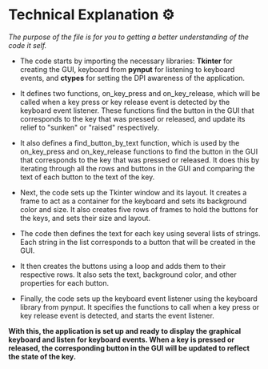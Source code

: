 # Technical Explanation ⚙️

*The purpose of the file is for you to getting a better understanding of the code it self.*

* The code starts by importing the necessary libraries: __Tkinter__ for creating the GUI, keyboard from __pynput__ for listening to keyboard events, and __ctypes__ for setting the DPI awareness of the application.

* It defines two functions, on_key_press and on_key_release, which will be called when a key press or key release event is detected by the keyboard event listener. These functions find the button in the GUI that corresponds to the key that was pressed or released, and update its relief to "sunken" or "raised" respectively.

* It also defines a find_button_by_text function, which is used by the on_key_press and on_key_release functions to find the button in the GUI that corresponds to the key that was pressed or released. It does this by iterating through all the rows and buttons in the GUI and comparing the text of each button to the text of the key.

* Next, the code sets up the Tkinter window and its layout. It creates a frame to act as a container for the keyboard and sets its background color and size. It also creates five rows of frames to hold the buttons for the keys, and sets their size and layout.

* The code then defines the text for each key using several lists of strings. Each string in the list corresponds to a button that will be created in the GUI.

* It then creates the buttons using a loop and adds them to their respective rows. It also sets the text, background color, and other properties for each button.

* Finally, the code sets up the keyboard event listener using the keyboard library from pynput. It specifies the functions to call when a key press or key release event is detected, and starts the event listener.

__With this, the application is set up and ready to display the graphical keyboard and listen for keyboard events. When a key is pressed or released, the corresponding button in the GUI will be updated to reflect the state of the key.__
